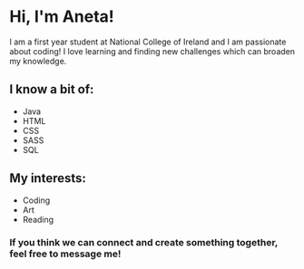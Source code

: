 # Hi, I'm Aneta!
I am a first year student at National College of Ireland and I am passionate about coding! I love learning and finding new challenges which can broaden my knowledge.

## I know a bit of:
- Java
- HTML
- CSS
- SASS
- SQL

## My interests:
- Coding
- Art
- Reading

### If you think we can connect and create something together, feel free to message me!

<!--
**anetakotas/anetakotas** is a ✨ _special_ ✨ repository because its `README.md` (this file) appears on your GitHub profile.

Here are some ideas to get you started:

- 🔭 I’m currently working on ...
- 🌱 I’m currently learning ...
- 👯 I’m looking to collaborate on ...
- 🤔 I’m looking for help with ...
- 💬 Ask me about ...
- 📫 How to reach me: ...
- 😄 Pronouns: ...
- ⚡ Fun fact: ...
-->
